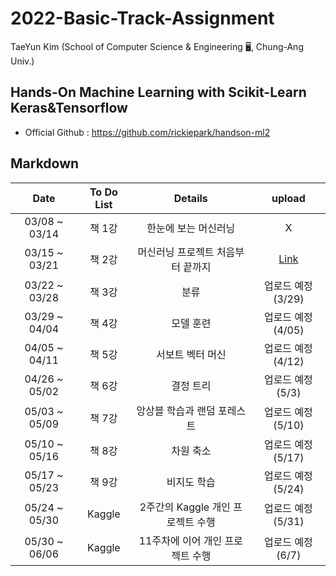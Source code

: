 # 2022-Basic-Track-Assignment
TaeYun Kim (School of Computer Science & Engineering 🖥️, Chung-Ang Univ.) 

## Hands-On Machine Learning with Scikit-Learn Keras&Tensorflow
- Official Github : https://github.com/rickiepark/handson-ml2

## Markdown 
 |Date|To Do List|Details|upload|
 |:----------:|:----:|:---------------:|:---:|
 |03/08 ~ 03/14|책 1강|한눈에 보는 머신러닝| X |
 |03/15 ~ 03/21|책 2강|머신러닝 프로젝트 처음부터 끝까지|[Link](https://github.com/KimTaeYun02/handson_markdown/blob/main/02/02_end_to_end_machine_learning_project_KimTaeYun.ipynb)|
 |03/22 ~ 03/28|책 3강|분류| 업로드 예정(3/29) |
 |03/29 ~ 04/04|책 4강|모델 훈련| 업로드 예정(4/05) |
 |04/05 ~ 04/11|책 5강|서보트 벡터 머신| 업로드 예정(4/12) |
 |04/26 ~ 05/02|책 6강|결정 트리| 업로드 예정(5/3) |
 |05/03 ~ 05/09|책 7강|앙상블 학습과 랜덤 포레스트| 업로드 예정(5/10) |
 |05/10 ~ 05/16|책 8강|차원 축소| 업로드 예정(5/17) |
 |05/17 ~ 05/23|책 9강|비지도 학습| 업로드 예정(5/24) |
 |05/24 ~ 05/30|Kaggle|2주간의 Kaggle 개인 프로젝트 수행| 업로드 예정(5/31) |
 |05/30 ~ 06/06|Kaggle|11주차에 이어 개인 프로젝트 수행| 업로드 예정(6/7) |
